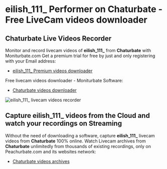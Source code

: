 # eilish_111_ Performer on Chaturbate - Free LiveCam videos downloader

## Chaturbate Live Videos Recorder

Monitor and record livecam videos of **eilish_111_** from **Chaturbate** with Moniturbate.com
Get a premium trial for free by just and only registering with your Email address:
* [eilish_111_ Premium videos downloader](https://moniturbate.com/request-demo-licence-key.html)

Free livecam videos downloader - Moniturbate Software:
* [Chaturbate videos downloader](https://moniturbate.com/moniturbate-download-software.html)

![eilish_111_ livecam videos recorder](https://peachurnet.com/templates/moniturbate-software.png)


## Capture eilish_111_ videos from the Cloud and watch your recordings on Streaming

Without the need of downloading a software, capture **eilish_111_** livecam videos from **Chaturbate** 100% online.
Watch Livecam archives from **Chaturbate** unlimitedly from thousands of existing recordings, only on Peachurbate.com and its websites network:
* [Chaturbate videos archives](https://peachurnet.com/)
